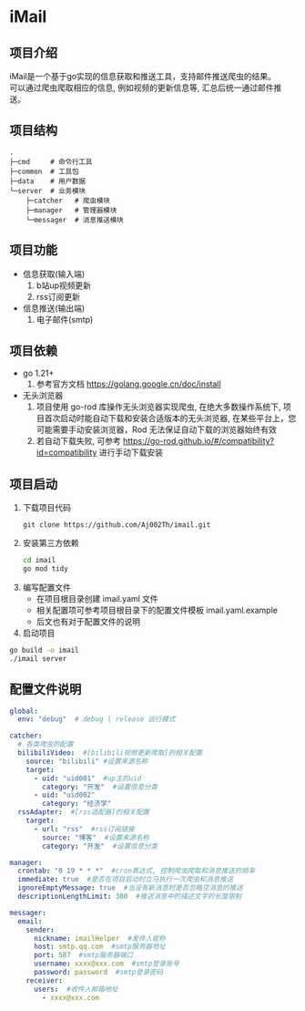 # iMail

## 项目介绍
iMail是一个基于go实现的信息获取和推送工具，支持邮件推送爬虫的结果。  
可以通过爬虫爬取相应的信息, 例如视频的更新信息等, 汇总后统一通过邮件推送。

## 项目结构
```text
.
├─cmd     # 命令行工具
├─common  # 工具包
├─data    # 用户数据 
└─server  # 业务模块
    ├─catcher   # 爬虫模块
    ├─manager   # 管理器模块
    └─messager  # 消息推送模块
```

## 项目功能
- 信息获取(输入端)
  1. b站up视频更新
  2. rss订阅更新
- 信息推送(输出端)
  1. 电子邮件(smtp)

## 项目依赖
- go 1.21+
  1. 参考官方文档 https://golang.google.cn/doc/install
- 无头浏览器
  1. 项目使用 go-rod 库操作无头浏览器实现爬虫, 在绝大多数操作系统下, 项目首次启动时能自动下载和安装合适版本的无头浏览器, 在某些平台上，您可能需要手动安装浏览器，Rod 无法保证自动下载的浏览器始终有效
  2. 若自动下载失败, 可参考 https://go-rod.github.io/#/compatibility?id=compatibility 进行手动下载安装

## 项目启动
1. 下载项目代码
    ```shell
    git clone https://github.com/Aj002Th/imail.git
    ```
2. 安装第三方依赖
    ```bash
    cd imail
    go mod tidy
    ```
3. 编写配置文件  
   - 在项目根目录创建 imail.yaml 文件  
   - 相关配置项可参考项目根目录下的配置文件模板 imail.yaml.example  
   - 后文也有对于配置文件的说明
4. 启动项目
```bash
go build -o imail
./imail server
```

## 配置文件说明
```yaml
global:
  env: "debug"  # debug | release 运行模式

catcher:
  # 各类爬虫的配置
  bilibiliVideo:  #[bilibili视频更新爬取]的相关配置
    source: "bilibili" #设置来源名称
    target:
      - uid: "uid001"  #up主的uid
        category: "开发"  #设置信息分类
      - uid: "uid002"
        category: "经济学"
  rssAdapter:  #[rss适配器]的相关配置
    target:
      - url: "rss"  #rss订阅链接
        source: "博客"  #设置来源名称
        category: "开发"  #设置信息分类

manager:
  crontab: "0 19 * * *"  #cron表达式, 控制爬虫爬取和消息推送的频率
  immediate: true  #是否在项目启动时立马执行一次爬虫和消息推送
  ignoreEmptyMessage: true  #当没有新消息时是否忽略空消息的推送
  descriptionLengthLimit: 300  #推送消息中的描述文字的长度限制

messager:
  email:
    sender:
      nickname: imailHelper  #发件人昵称
      host: smtp.qq.com  #smtp服务器地址
      port: 587  #smtp服务器端口
      username: xxxx@xxx.com  #smtp登录账号
      password: password  #smtp登录密码
    receiver:
      users:  #收件人邮箱地址
        - xxxx@xxx.com
```